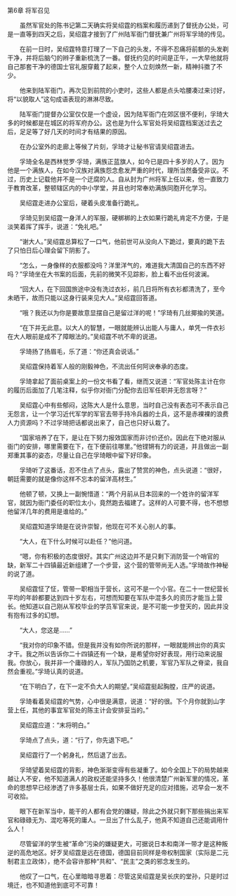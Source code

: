 第6章 将军召见

　　虽然军官处的陈书记第二天确实将吴绍霆的档案和履历递到了督抚办公处，可是一直等到四天之后，吴绍霆才接到了广州陆军衙门督抚兼广州将军孚琦的传见。

　　在前一日时，吴绍霆特意打理了一下自己的头发，不得不忍痛将前额的头发剃干净，并将后脑勺的辫子重新梳洗了一番。督抚约见的时间是正午，一大早他就将自己那套干净的德国士官礼服穿戴了起来，整个人立刻焕然一新，精神抖擞了不少。

　　他来到陆军衙门，再次见到前院的小吏时，这些人都是点头哈腰凑过来讨好，将“以貌取人”这句成语表现的淋淋尽致。

　　陆军衙门提督办公室仅仅是一个虚设，因为陆军衙门在郊区很不便利，孚琦大多的时候都是在城区的将军府办公。这也是为什么军官处将吴绍霆档案送过去之后，足足等了好几天的时间才有结果的原因。

　　在办公室外的走廊上等候了片刻，孚琦才让秘书官请吴绍霆进去。

　　孚琦全名是西林觉罗·孚琦，满族正蓝旗人，如今已是四十多岁的人了。因为他是一个满族人，在如今汉族对满族怨念愈发严重的时代，理所当然备受非议。不过，历史上记载他并不是一个迂腐的人。自从封为广州将军上任以来，他一直致力于教育改革，整顿辖区内的中小学堂，并且也时常奉劝满族同胞开化学习。

　　吴绍霆走进办公室后，硬着头皮准备行跪礼。

　　孚琦见到吴绍霆一身洋人的军服，硬梆梆的上衣如果行跪礼肯定不方便，于是淡笑着挥了挥手，说道：“免礼吧。”

　　“谢大人。”吴绍霆总算松了一口气，他前世可从没向人下跪过，要真的跪下去了只怕日后心理会留下阴影了。

　　“怎么，一身像样的衣服都没吗？洋里洋气的，难道我大清国自己的东西不好吗？”孚琦坐在大书案的后面，先前的微笑不见踪影，脸上看不出任何波澜。

　　“回大人，在下回国旅途中没有洗过衣衫，前几日将所有衣衫都清洗了，至今未晒干，故而只能以这身行装来见大人。”吴绍霆回答道。

　　“哦？我还以为你是要故意显摆自己是留过洋的呢！”孚琦有几丝揶揄的笑道。

　　“在下并无此意。以大人的智慧，一眼就能辨认出能人与庸人，单凭一件衣衫在大人眼前是成不了障眼法的。”吴绍霆不吭不卑的说道。

　　孚琦扬了扬眉毛，乐了道：“你还真会说话。”

　　吴绍霆保持着军人般的刚毅神色，不流出任何阿谀奉承的态度。

　　孚琦拿起了面前桌案上的一份文书看了看，继而又说道：“军官处陈主计在你的履历后面加了几笔注释，似乎你对衙门分配你去旧军任职并无怨言呀？”

　　吴绍霆心中有些郁闷，这陈大人是什么意思，当时自己没有表态可不表示自己无怨言，让一个学习近代军学的军官去带手持冷兵器的士兵，这不是赤裸裸的浪费人力资源吗？不过孚琦把话都说出来了，自己也只好认栽了。

　　“国家培养了在下，是让在下努力报效国家而非讨价还价。因此在下绝对服从衙门的安排，哪里需要在下，在下便前往哪里。”他铿锵有力的说道，并且做出一副郑重其事的姿态，尽量让自己在孚琦眼中留下好印象。

　　孚琦听了这番话，忍不住点了点头，露出了赞赏的神色，点头说道：“很好，朝廷需要的就是像你这样不忘本的留洋高材生。”

　　他顿了顿，又换上一副惋惜道：“两个月前从日本回来的一个姓许的留洋军官，就因为衙门委任的职位太小，竟然跑去福建了。这样的人可要不得，也不想想他留洋几年的费用是谁给的。”

　　吴绍霆知道孚琦是在说许崇智，他现在可不关心别人的事。

　　“大人，在下什么时候可以赴任？”他问道。

　　“嗯，你有积极的态度很好。其实广州这边并不是只剩下消防营一个哨官的缺，新军二十四镇最近新组建了一个步营，这个营的管带尚无人选。”孚琦故作神秘的说了道。

　　吴绍霆怔了怔，管带一职相当于营长，这可不是一个小官。在二十一世纪营长平均的年龄都要达到四十岁左右，可想而知要在军队中混多久的资历才能当上营长。他知道以自己刚从军校毕业的学员军官来说，是不可能一步登天的，因此并没有抱有过多的幻想。

　　“大人，您这是……”

　　“我对你的印象不错。但是我并没有如你所说的那样，一眼就能辨出你的真实才干。我之所以告诉你二十四镇还有一个缺，是希望你好好表现，用行动来说服我。你放心，我并非一个庸碌的人，军队乃国防之机要，军官乃军队之脊梁，我自然会重视。”孚琦认真的说道。

　　“在下明白了，在下一定不负大人的期望。”吴绍霆挺起胸膛，庄严的说道。

　　孚琦看着吴绍霆的气势，心中很是满意，说道：“好的很。下个月你就到山字营上任，其他的事宜军官处的陈主计会安排妥当的。”

　　吴绍霆应道：“末将明白。”

　　孚琦点了点头，道：“行了，你先退下吧。”

　　吴绍霆行了一个躬身礼，然后退了出去。

　　孚琦望着吴绍霆的背影，神色渐渐变得有些凝重了。如今全国上下的局势越来越让人不安，他不知道满人的政权还能坚持多久！他很清楚广州新军里的情况，革命的思想早已经渗透了许多基层士兵，如果不做好充足的应对措施，迟早会一发不可收拾。

　　眼下在新军当中，能干的人都有会党的嫌疑，除此之外就只剩下那些捐出来军官和碌碌无为、混吃等死的庸人。一旦出了什么乱子，他真不知道自己还能调用什么人！

　　尽管留洋的学生被“革命”污染的嫌疑更大，可据说日本和南洋一带才是这种叛逆的高危地区。好歹吴绍霆是远在德国，德国目前同样是帝权制国家（实际是二元制君主立政体），绝不会容许那种“共和”、“民主”之类的邪念发生的。

　　他叹了一口气，在心里暗暗寻思着：尽管这吴绍霆是吴长庆的堂孙，只是时过境迁，也不知道他到底可不可靠！
